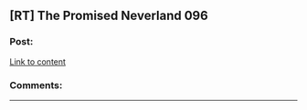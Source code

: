 ## [RT] The Promised Neverland 096

### Post:

[Link to content](https://readms.net/r/neverland/096/5231/1)

### Comments:

---

